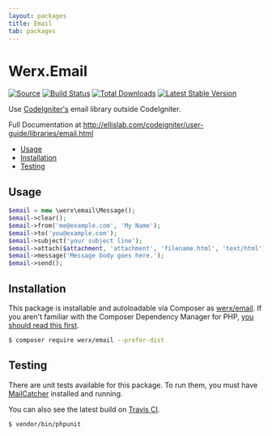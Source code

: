 ```yaml
---
layout: packages
title: Email
tab: packages
---
```


<h1>Werx.Email</h1>

[![Source](https://img.shields.io/badge/source-werx/email-blue.svg?style=flat-square)](https://github.com/werx/email) [![Build Status](https://img.shields.io/travis/werx/email.svg?style=flat-square)](https://travis-ci.org/werx/email) [![Total Downloads](https://img.shields.io/packagist/dt/werx/email.svg?style=flat-square)](https://packagist.org/packages/werx/email) [![Latest Stable Version](https://img.shields.io/github/tag/werx/email.svg?label=version&style=flat-square)](https://packagist.org/packages/werx/email)

<p class="lead">Use <a href="https://github.com/EllisLab/CodeIgniter/">CodeIgniter's</a> email library outside CodeIgniter.</p>

Full Documentation at <http://ellislab.com/codeigniter/user-guide/libraries/email.html>

<ul>
    <li><a href="#usage">Usage</a></li>
    <li><a href="#installation">Installation</a></li>
    <li><a href="#testing">Testing</a></li>
</ul>

## Usage

```php
$email = new \werx\email\Message();
$email->clear();
$email->from('me@example.com', 'My Name');
$email->to('you@example.com');
$email->subject('your subject line');
$email->attach($attachment, 'attachment', 'filename.html', 'text/html');
$email->message('Message body goes here.');
$email->send();
```

## Installation
This package is installable and autoloadable via Composer as [werx/email](https://packagist.org/packages/werx/email). If you aren't familiar with the Composer Dependency Manager for PHP, [you should read this first](https://getcomposer.org/doc/00-intro.md).

```bash
$ composer require werx/email --prefer-dist
```

## Testing
There are unit tests available for this package. To run them, you must have [MailCatcher](http://mailcatcher.me/) installed and running.

You can also see the latest build on [Travis CI](https://travis-ci.org/werx/email).

``` bash
$ vendor/bin/phpunit
```
